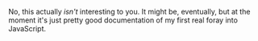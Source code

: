 No, this actually *isn't* interesting to you.  It might be, eventually,
but at the moment it's just pretty good documentation of my first real
foray into JavaScript.
